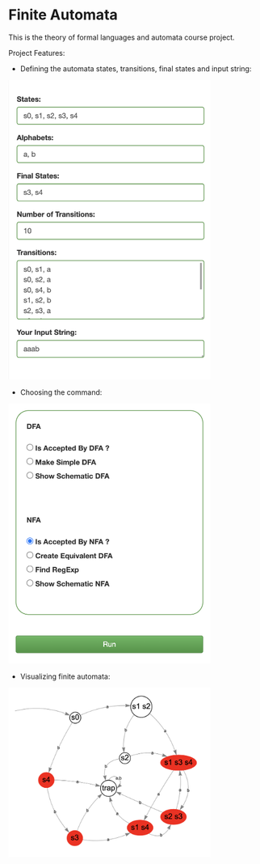 # Finite Automata

This is the theory of formal languages and automata course project.

Project Features:

* Defining the automata states, transitions, final states and input string:

<img src="./screenshots/input.png" alt="define automata" width="400" />

* Choosing the command:

<img src="./screenshots/commands.png" alt="commands" width="400" />

* Visualizing finite automata:

<img src="./screenshots/visualization.png" alt="define automata" width="400" />